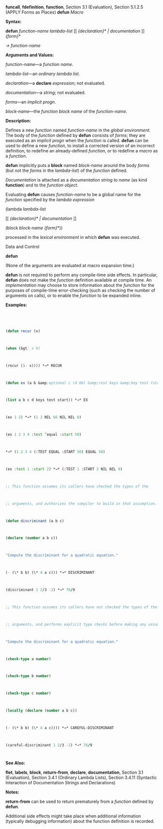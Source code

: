 **funcall**, **fdefinition**, **function**, Section 3.1 (Evaluation), Section 5.1.2.5 (APPLY Forms as Places) **defun** *Macro* 



**Syntax:** 



**defun** *function-name lambda-list* [[ *\{declaration\}*\* *| documentation* ]] *\{form\}*\* 



*→ function-name* 



**Arguments and Values:** 



*function-name*—a *function name*. 



*lambda-list*—an *ordinary lambda list*. 



*declaration*—a **declare** *expression*; not evaluated. 



*documentation*—a *string*; not evaluated. 



*forms*—an *implicit progn*. 



*block-name*—the *function block name* of the *function-name*. 



**Description:** 



Defines a new *function* named *function-name* in the *global environment*. The body of the *function* defined by **defun** consists of *forms*; they are executed as an *implicit progn* when the *function* is called. **defun** can be used to define a new *function*, to install a corrected version of an incorrect definition, to redefine an already-defined *function*, or to redefine a *macro* as a *function*. 



**defun** implicitly puts a **block** named *block-name* around the body *forms* (but not the *forms* in the *lambda-list*) of the *function* defined. 



*Documentation* is attached as a *documentation string* to *name* (as kind **function**) and to the *function object*. 



Evaluating **defun** causes *function-name* to be a global name for the *function* specified by the *lambda expression* 



(lambda *lambda-list* 



[[ *\{declaration\}*\* *| documentation* ]] 



(block *block-name \{form\}*\*)) 



processed in the *lexical environment* in which **defun** was executed. 



Data and Control 











**defun** 



(None of the arguments are evaluated at macro expansion time.) 



**defun** is not required to perform any compile-time side effects. In particular, **defun** does not make the *function* definition available at compile time. An *implementation* may choose to store information about the *function* for the purposes of compile-time error-checking (such as checking the number of arguments on calls), or to enable the *function* to be expanded inline. 



**Examples:**
```lisp
 



(defun recur (x) 



(when (&gt; x 0) 



(recur (1- x)))) *→* RECUR 



(defun ex (a b &amp;optional c (d 66) &amp;rest keys &amp;key test (start 0)) 



(list a b c d keys test start)) *→* EX 



(ex 1 2) *→* (1 2 NIL 66 NIL NIL 0) 



(ex 1 2 3 4 :test ’equal :start 50) 



*→* (1 2 3 4 (:TEST EQUAL :START 50) EQUAL 50) 



(ex :test 1 :start 2) *→* (:TEST 1 :START 2 NIL NIL 0) 



;; This function assumes its callers have checked the types of the 



;; arguments, and authorizes the compiler to build in that assumption. 



(defun discriminant (a b c) 



(declare (number a b c)) 



"Compute the discriminant for a quadratic equation." 



(- (\* b b) (\* 4 a c))) *→* DISCRIMINANT 



(discriminant 1 2/3 -2) *→* 76/9 



;; This function assumes its callers have not checked the types of the 



;; arguments, and performs explicit type checks before making any assumptions. (defun careful-discriminant (a b c) 



"Compute the discriminant for a quadratic equation." 



(check-type a number) 



(check-type b number) 



(check-type c number) 



(locally (declare (number a b c)) 



(- (\* b b) (\* 4 a c)))) *→* CAREFUL-DISCRIMINANT 



(careful-discriminant 1 2/3 -2) *→* 76/9 




```
**See Also:** 



**flet**, **labels**, **block**, **return-from**, **declare**, **documentation**, Section 3.1 (Evaluation), Section 3.4.1 (Ordinary Lambda Lists), Section 3.4.11 (Syntactic Interaction of Documentation Strings and Declarations) 



**Notes:** 



**return-from** can be used to return prematurely from a *function* defined by **defun**. 











Additional side effects might take place when additional information (typically debugging information) about the function definition is recorded. 



